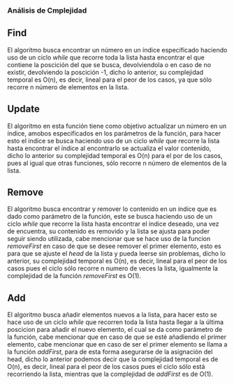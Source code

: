 ### Análisis de Cmplejidad

## Find
El algoritmo busca encontrar un número en un índice especificado haciendo uso de un ciclo _while_ que recorre toda la lista hasta encontrar el que contiene
la poscición del que se busca, devolviendola o en caso de no existir, devolviendo la poscición -1, dicho lo anterior, su complejidad temporal es O(n), es decir,
lineal para el peor de los casos, ya que sólo recorre n número de elementos en la lista.

## Update
El algoritmo en esta función tiene como objetivo actualizar un número en un índice, amobos especificados en los parámetros de la función, para hacer esto el indice
se busca haciendo uso de un ciclo _while_ que recorre la lista hasta encontrar el índice al encontrarlo se actualiza el valor contenido, dicho lo anterior
su complejidad temporal es O(n) para el por de los casos, pues al igual que otras funciones, sólo recorre n número de elementos de la lista.

## Remove
El algoritmo busca encontrar y remover lo contenido en un índice que es dado como parámetro de la función, este se busca haciendo uso de un ciclo _while_ que
recorre la lista hasta encontrar el índice deseado, una vez de encuentra, su contenido es removido y la lista se ajusta para poder seguir siendo utilizada,
cabe mencionar que se hace uso de la funcion _removeFirst_ en caso de que se desee remover el primer elemento, esto es para que se ajuste el _head_ de la lista
y pueda leerse sin problemas, dicho lo anterior, su complejidad temporal es O(n), es decir, lineal para el peor de los casos pues el ciclo sólo recorre n numero
de veces la lista, igualmente la complejidad de la función _removeFirst_ es O(1).

## Add
El algoritmo busca añadir elementos nuevos a la lista, para hacer esto se hace uso de un ciclo _while_ que recorren toda la lista hasta llegar a la última poscicion
para añadir el nuevo elemento, el cual se da como parámetro de la función, cabe mencionar que en caso de que se esté añadiendo el primer elemento, cabe mencionar
que en caso de ser el primer elemento se llama a la función _addFirst_, para de esta forma asegurarse de la asignación del head, dicho lo anterior podemos decir que
la complejidad temporal es de O(n), es decir, lineal para el peor de los casos pues el ciclo sólo está recorriendo la lista, mientras que la complejidad de _addFirst_ es de O(1).
